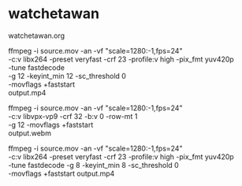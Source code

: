 # watchetawan
watchetawan.org

ffmpeg -i source.mov -an -vf "scale=1280:-1,fps=24" \
  -c:v libx264 -preset veryfast -crf 23 -profile:v high -pix_fmt yuv420p \
  -tune fastdecode \
  -g 12 -keyint_min 12 -sc_threshold 0 \
  -movflags +faststart \
  output.mp4

  ffmpeg -i source.mov -an -vf "scale=1280:-1,fps=24" \
  -c:v libvpx-vp9 -crf 32 -b:v 0 -row-mt 1 \
  -g 12 -movflags +faststart \
  output.webm

  ffmpeg -i source.mov -an -vf "scale=1280:-1,fps=24" \
  -c:v libx264 -preset veryfast -crf 23 -profile:v high -pix_fmt yuv420p \
  -tune fastdecode -g 8 -keyint_min 8 -sc_threshold 0 \
  -movflags +faststart output.mp4

